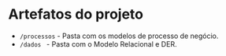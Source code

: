 # Artefatos do projeto

* `/processos` - Pasta com os modelos de processo de negócio.
* `/dados ` - Pasta com o Modelo Relacional e DER.


